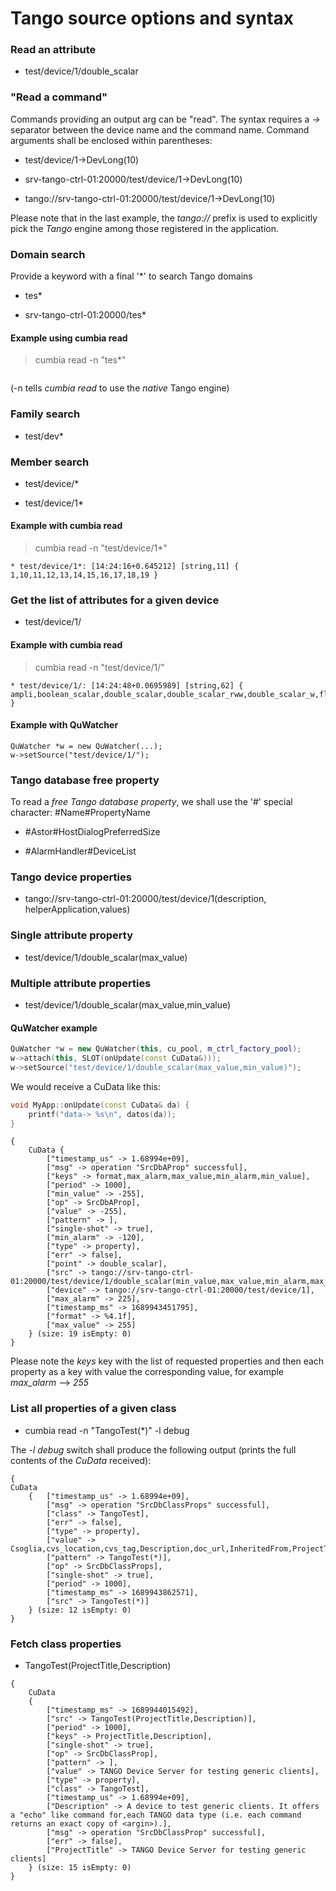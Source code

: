 # Tango source options and syntax

### Read an attribute

- test/device/1/double_scalar

### "Read a command"

Commands providing an output arg can be "read". The syntax
requires a *->* separator between the device name and the 
command name. Command arguments shall be enclosed within
parentheses:

- test/device/1->DevLong(10)

- srv-tango-ctrl-01:20000/test/device/1->DevLong(10)

- tango://srv-tango-ctrl-01:20000/test/device/1->DevLong(10)

Please note that in the last example, the *tango://* prefix
is used to explicitly pick the *Tango* engine among those
registered in the application.

### Domain search

Provide a keyword with a final '*'  to search Tango domains

- tes* 

- srv-tango-ctrl-01:20000/tes*

#### Example using cumbia read

> cumbia read -n "tes*"
 
```  * tes*: [14:22:41+0.760138] [string,3] { test,test2,test64bit }
```

(-n tells *cumbia read* to use the *native* Tango engine)

### Family search

- test/dev* 

### Member search 

- test/device/*

- test/device/1*

#### Example with cumbia read

> cumbia read -n "test/device/1*"

```
* test/device/1*: [14:24:16+0.645212] [string,11] { 1,10,11,12,13,14,15,16,17,18,19 }
```

### Get the list of attributes for a given device

- test/device/1/

#### Example with cumbia read

> cumbia read -n "test/device/1/" 
```
* test/device/1/: [14:24:48+0.0695989] [string,62] { ampli,boolean_scalar,double_scalar,double_scalar_rww,double_scalar_w,float_scalar,long64_scalar,long_scalar,long_scalar_rww,long_scalar_w,no_value,short_scalar,short_scalar_ro,short_scalar_rww,short_scalar_w,string_scalar,throw_exception,uchar_scalar,ulong64_scalar,ushort_scalar,ulong_scalar,boolean_spectrum,boolean_spectrum_ro,double_spectrum,double_spectrum_ro,float_spectrum,float_spectrum_ro,long64_spectrum_ro,long_spectrum,long_spectrum_ro,short_spectrum,short_spectrum_ro,string_spectrum,string_spectrum_ro,uchar_spectrum,uchar_spectrum_ro,ulong64_spectrum_ro,ulong_spectrum_ro,ushort_spectrum,ushort_spectrum_ro,wave,boolean_image,boolean_image_ro,double_image,double_image_ro,float_image,float_image_ro,long64_image_ro,long_image,long_image_ro,short_image,short_image_ro,string_image,string_image_ro,uchar_image,uchar_image_ro,ulong64_image_ro,ulong_image_ro,ushort_image,ushort_image_ro,State,Status }
```


#### Example with QuWatcher 

```
QuWatcher *w = new QuWatcher(...);
w->setSource("test/device/1/");
```

### Tango database free property

To read a *free Tango database property*, we shall use the '#'
special character: #Name#PropertyName

- #Astor#HostDialogPreferredSize

- #AlarmHandler#DeviceList

### Tango device properties

- tango://srv-tango-ctrl-01:20000/test/device/1(description, helperApplication,values)

### Single attribute property

- test/device/1/double_scalar(max_value)

### Multiple attribute properties

- test/device/1/double_scalar(max_value,min_value)

#### QuWatcher example

```cpp
QuWatcher *w = new QuWatcher(this, cu_pool, m_ctrl_factory_pool);
w->attach(this, SLOT(onUpdate(const CuData&)));
w->setSource("test/device/1/double_scalar(max_value,min_value)");
```

We would receive a CuData like this:
```cpp
void MyApp::onUpdate(const CuData& da) {
    printf("data-> %s\n", datos(da));
}
```

```
{ 
    CuData { 
        ["timestamp_us" -> 1.68994e+09], 
        ["msg" -> operation "SrcDbAProp" successful], 
        ["keys" -> format,max_alarm,max_value,min_alarm,min_value], 
        ["period" -> 1000], 
        ["min_value" -> -255], 
        ["op" -> SrcDbAProp], 
        ["value" -> -255], 
        ["pattern" -> ], 
        ["single-shot" -> true], 
        ["min_alarm" -> -120], 
        ["type" -> property], 
        ["err" -> false], 
        ["point" -> double_scalar], 
        ["src" -> tango://srv-tango-ctrl-01:20000/test/device/1/double_scalar(min_value,max_value,min_alarm,max_alarm,format)], 
        ["device" -> tango://srv-tango-ctrl-01:20000/test/device/1], 
        ["max_alarm" -> 225], 
        ["timestamp_ms" -> 1689943451795], 
        ["format" -> %4.1f], 
        ["max_value" -> 255] 
    } (size: 19 isEmpty: 0) 
}
```

Please note the *keys* key with the list of requested properties and then
each property as a key with value the corresponding value, for example
*max_alarm* --> *255*

### List all properties of a given class

- cumbia read -n "TangoTest(*)" -l debug

The *-l debug* switch shall produce the following output (prints the
full contents of the *CuData* received):

```
{ 
CuData 
    {   ["timestamp_us" -> 1.68994e+09], 
        ["msg" -> operation "SrcDbClassProps" successful], 
        ["class" -> TangoTest], 
        ["err" -> false], 
        ["type" -> property], 
        ["value" -> Csoglia,cvs_location,cvs_tag,Description,doc_url,InheritedFrom,ProjectTitle], 
        ["pattern" -> TangoTest(*)], 
        ["op" -> SrcDbClassProps], 
        ["single-shot" -> true], 
        ["period" -> 1000], 
        ["timestamp_ms" -> 1689943862571], 
        ["src" -> TangoTest(*)] 
    } (size: 12 isEmpty: 0) 
}

```

### Fetch class properties

- TangoTest(ProjectTitle,Description)

```
{ 
    CuData 
    { 
        ["timestamp_ms" -> 1689944015492],
        ["src" -> TangoTest(ProjectTitle,Description)],
        ["period" -> 1000], 
        ["keys" -> ProjectTitle,Description], 
        ["single-shot" -> true], 
        ["op" -> SrcDbClassProp], 
        ["pattern" -> ], 
        ["value" -> TANGO Device Server for testing generic clients],
        ["type" -> property], 
        ["class" -> TangoTest], 
        ["timestamp_us" -> 1.68994e+09], 
        ["Description" -> A device to test generic clients. It offers a "echo" like command for,each TANGO data type (i.e. each command returns an exact copy of <argin>).], 
        ["msg" -> operation "SrcDbClassProp" successful], 
        ["err" -> false], 
        ["ProjectTitle" -> TANGO Device Server for testing generic clients] 
    } (size: 15 isEmpty: 0) 
}
```
